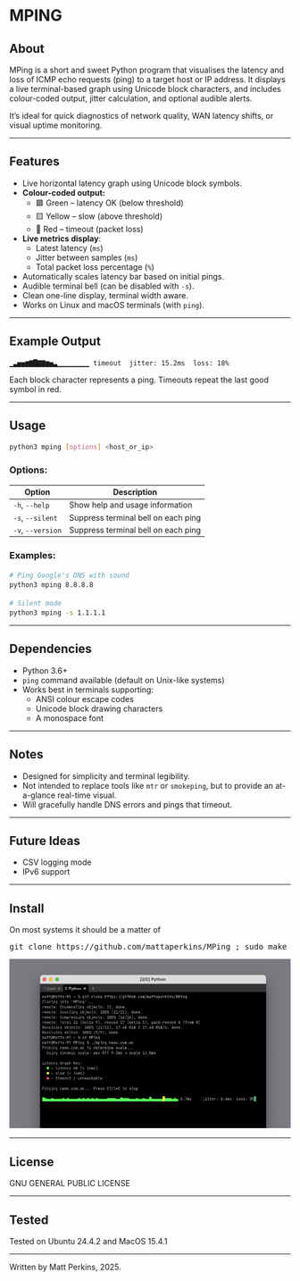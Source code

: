 # MPING

## About

MPing is a short and sweet Python program that visualises the latency and loss of ICMP echo requests (ping) to a target host or IP address. It displays a live terminal-based graph using Unicode block characters, and includes colour-coded output, jitter calculation, and optional audible alerts.

It’s ideal for quick diagnostics of network quality, WAN latency shifts, or visual uptime monitoring.

---

## Features

- Live horizontal latency graph using Unicode block symbols.
- **Colour-coded output:**
  - 🟩 Green – latency OK (below threshold)
  - 🟨 Yellow – slow (above threshold)
  - 🔴 Red – timeout (packet loss)
- **Live metrics display**:
  - Latest latency (`ms`)
  - Jitter between samples (`ms`)
  - Total packet loss percentage (`%`)
- Automatically scales latency bar based on initial pings.
- Audible terminal bell (can be disabled with `-s`).
- Clean one-line display, terminal width aware.
- Works on Linux and macOS terminals (with `ping`).

---

## Example Output

```
▁▃▅▅▆▇█▇▇▆▅▃▁▁▁▁▁▁▁▁ timeout  jitter: 15.2ms  loss: 18%
```

Each block character represents a ping. Timeouts repeat the last good symbol in red.

---

## Usage

```bash
python3 mping [options] <host_or_ip>
```

### Options:

| Option            | Description                         |
| ----------------  | ----------------------------------- |
| `-h`, `--help`    | Show help and usage information     |
| `-s`, `--silent`  | Suppress terminal bell on each ping |
| `-v`, `--version` | Suppress terminal bell on each ping |

### Examples:

```bash
# Ping Google's DNS with sound
python3 mping 8.8.8.8

# Silent mode
python3 mping -s 1.1.1.1
```

---

## Dependencies

- Python 3.6+
- `ping` command available (default on Unix-like systems)
- Works best in terminals supporting:
  - ANSI colour escape codes
  - Unicode block drawing characters
  - A monospace font

---

## Notes

- Designed for simplicity and terminal legibility.
- Not intended to replace tools like `mtr` or `smokeping`, but to provide an at-a-glance real-time visual.
- Will gracefully handle DNS errors and pings that timeout.

---

## Future Ideas

- CSV logging mode
- IPv6 support

---

## Install 

On most systems it should be a matter of 
<pre>git clone https://github.com/mattaperkins/MPing ; sudo make install </pre>

<img src="shot.png"> 

---



## License

GNU GENERAL PUBLIC LICENSE

---
## Tested

Tested on Ubuntu 24.4.2 and MacOS 15.4.1 

---


Written by Matt Perkins, 2025.
